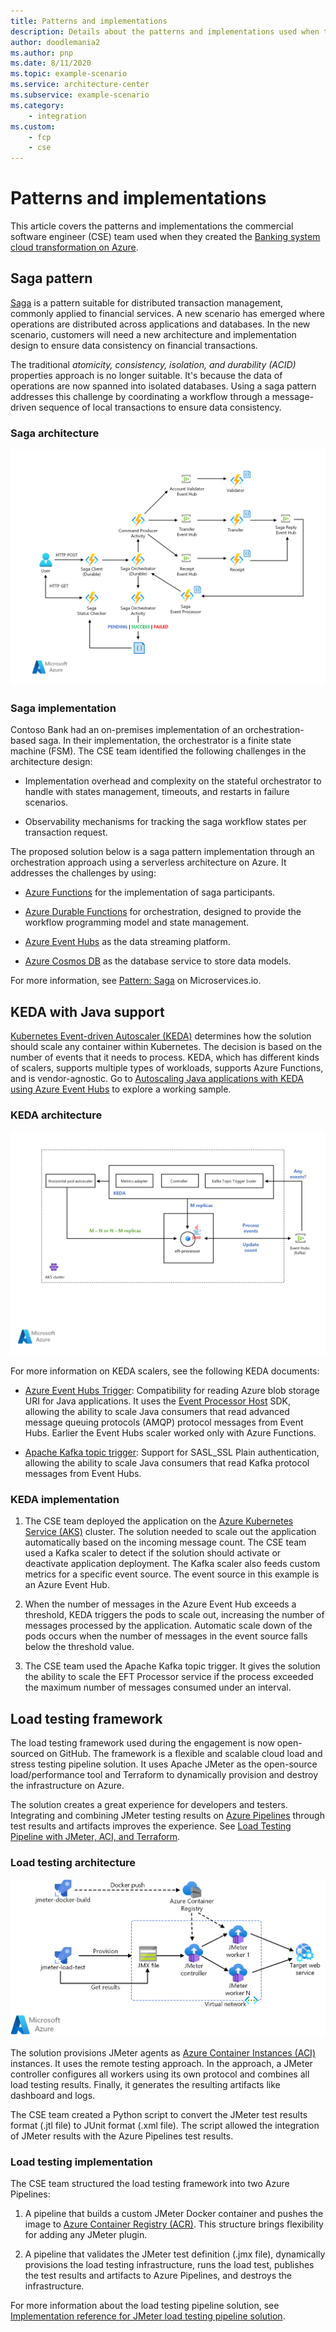 ```yaml
---
title: Patterns and implementations
description: Details about the patterns and implementations used when the commercial software engineer team created the banking system cloud transformation solution.
author: doodlemania2
ms.author: pnp
ms.date: 8/11/2020
ms.topic: example-scenario
ms.service: architecture-center
ms.subservice: example-scenario
ms.category: 
    - integration
ms.custom: 
    - fcp
    - cse
---
```


# Patterns and implementations

This article covers the patterns and implementations the commercial software engineer (CSE) team used when they created the [Banking system cloud transformation on Azure](banking-system-cloud-transformation.md).

## Saga pattern

[Saga](/azure/architecture/reference-architectures/saga/saga) is a pattern suitable for distributed transaction management, commonly applied to financial services. A new scenario has emerged where operations are distributed across applications and databases. In the new scenario, customers will need a new architecture and implementation design to ensure data consistency on financial transactions.

The traditional _atomicity, consistency, isolation, and durability (ACID)_ properties approach is no longer suitable. It's because the data of operations are now spanned into isolated databases. Using a saga pattern addresses this challenge by coordinating a workflow through a message-driven sequence of local transactions to ensure data consistency.

### Saga architecture

![Orchestration-based Saga on Serverless Architecture](./images/orchestration-based-saga-serverless-arch.png)

### Saga implementation

Contoso Bank had an on-premises implementation of an orchestration-based saga. In their implementation, the orchestrator is a finite state machine (FSM). The CSE team identified the following challenges in the architecture design:

* Implementation overhead and complexity on the stateful orchestrator to handle with states management, timeouts, and restarts in failure scenarios.

* Observability mechanisms for tracking the saga workflow states per transaction request.

The proposed solution below is a saga pattern implementation through an orchestration approach using a serverless architecture on Azure. It addresses the challenges by using:

* [Azure Functions](https://azure.microsoft.com/services/functions/) for the implementation of saga participants.

* [Azure Durable Functions](/azure/azure-functions/durable/durable-functions-overview) for orchestration, designed to provide the workflow programming model and state management.

* [Azure Event Hubs](https://azure.microsoft.com/services/event-hubs/) as the data streaming platform.

* [Azure Cosmos DB](https://azure.microsoft.com/services/cosmos-db/) as the database service to store data models.

For more information, see [Pattern: Saga](https://microservices.io/patterns/data/saga.html) on Microservices.io.

## KEDA with Java support

[Kubernetes Event-driven Autoscaler (KEDA)](https://keda.sh/) determines how the solution should scale any container within Kubernetes. The decision is based on the number of events that it needs to process. KEDA, which has different kinds of scalers, supports multiple types of workloads, supports Azure Functions, and is vendor-agnostic. Go to [Autoscaling Java applications with KEDA using Azure Event Hubs](https://github.com/Azure-Samples/keda-eventhub-kafka-scaler-terraform.git) to explore a working sample.

### KEDA architecture

![EFT-Processor Autoscaling with KEDA Kafka topic trigger](./images/eft-processor-autoscaling-keda-kafka-trigger.png)

For more information on KEDA scalers, see the following KEDA documents:

* [Azure Event Hubs Trigger](https://keda.sh/docs/1.5/scalers/azure-event-hub/): Compatibility for reading Azure blob storage URI for Java applications. It uses the [Event Processor Host](https://docs.microsoft.com/azure/event-hubs/event-hubs-event-processor-host) SDK, allowing the ability to scale Java consumers that read advanced message queuing protocols (AMQP) protocol messages from Event Hubs. Earlier the Event Hubs scaler worked only with Azure Functions.

* [Apache Kafka topic trigger](https://keda.sh/docs/1.5/scalers/apache-kafka/): Support for SASL_SSL Plain authentication, allowing the ability to scale Java consumers that read Kafka protocol messages from Event Hubs.

### KEDA implementation

1. The CSE team deployed the application on the [Azure Kubernetes Service (AKS)](https://azure.microsoft.com/services/kubernetes-service/) cluster. The solution needed to scale out the application automatically based on the incoming message count. The CSE team used a Kafka scaler to detect if the solution should activate or deactivate application deployment. The Kafka scaler also feeds custom metrics for a specific event source. The event source in this example is an Azure Event Hub.

1. When the number of messages in the Azure Event Hub exceeds a threshold, KEDA triggers the pods to scale out, increasing the number of messages processed by the application. Automatic scale down of the pods occurs when the number of messages in the event source falls below the threshold value.

1. The CSE team used the Apache Kafka topic trigger. It gives the solution the ability to scale the EFT Processor service if the process exceeded the maximum number of messages consumed under an interval.

## Load testing framework

The load testing framework used during the engagement is now open-sourced on GitHub. The framework is a flexible and scalable cloud load and stress testing pipeline solution. It uses Apache JMeter as the open-source load/performance tool and Terraform to dynamically provision and destroy the infrastructure on Azure.

The solution creates a great experience for developers and testers. Integrating and combining JMeter testing results on [Azure Pipelines](https://azure.microsoft.com/services/devops/pipelines/) through test results and artifacts improves the experience. See [Load Testing Pipeline with JMeter, ACI, and Terraform](https://github.com/Azure-Samples/jmeter-aci-terraform).

### Load testing architecture

![Load Testing Pipeline with JMeter, ACI and Terraform](./images/load-testing-pipeline-jmeter.png)

The solution provisions JMeter agents as [Azure Container Instances (ACI)](https://azure.microsoft.com/services/container-instances/) instances. It uses the remote testing approach. In the approach, a JMeter controller configures all workers using its own protocol and combines all load testing results. Finally, it generates the resulting artifacts like dashboard and logs.

The CSE team created a Python script to convert the JMeter test results format (.jtl file) to JUnit format (.xml file). The script allowed the integration of JMeter results with the Azure Pipelines test results.

### Load testing implementation

The CSE team structured the load testing framework into two Azure Pipelines:

1. A pipeline that builds a custom JMeter Docker container and pushes the image to [Azure Container Registry (ACR)](https://azure.microsoft.com/services/container-registry/). This structure brings flexibility for adding any JMeter plugin.

1. A pipeline that validates the JMeter test definition (.jmx file), dynamically provisions the load testing infrastructure, runs the load test, publishes the test results and artifacts to Azure Pipelines, and destroys the infrastructure.

For more information about the load testing pipeline solution, see [Implementation reference for JMeter load testing pipeline solution](jmeter-load-testing-pipeline-implementation-reference.md).
